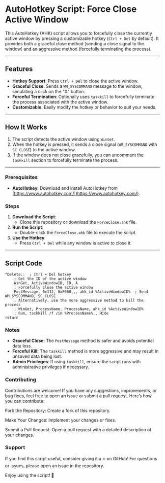 # AutoHotkey Script: Force Close Active Window

This AutoHotkey (AHK) script allows you to forcefully close the currently active window by pressing a customizable hotkey (`Ctrl + Del` by default). It provides both a graceful close method (sending a close signal to the window) and an aggressive method (forcefully terminating the process).

---

## Features

- **Hotkey Support**: Press `Ctrl + Del` to close the active window.
- **Graceful Close**: Sends a `WM_SYSCOMMAND` message to the window, simulating a click on the "X" button.
- **Forceful Termination**: Optionally uses `taskkill` to forcefully terminate the process associated with the active window.
- **Customizable**: Easily modify the hotkey or behavior to suit your needs.

---

## How It Works

1. The script detects the active window using `WinGet`.
2. When the hotkey is pressed, it sends a close signal (`WM_SYSCOMMAND` with `SC_CLOSE`) to the active window.
3. If the window does not close gracefully, you can uncomment the `taskkill` section to forcefully terminate the process.

---

### Prerequisites

- **AutoHotkey**: Download and install AutoHotkey from [https://www.autohotkey.com/](https://www.autohotkey.com/).

### Steps

1. **Download the Script**:
   - Clone this repository or download the `ForceClose.ahk` file.
2. **Run the Script**:
   - Double-click the `ForceClose.ahk` file to execute the script.
3. **Use the Hotkey**:
   - Press `Ctrl + Del` while any window is active to close it.

---

## Script Code

```ahk
^Delete::  ; Ctrl + Del hotkey
    ; Get the ID of the active window
    WinGet, ActiveWindowID, ID, A
    ; Forcefully close the active window
    PostMessage, 0x112, 0xF060,,, ahk_id %ActiveWindowID%  ; Send WM_SYSCOMMAND, SC_CLOSE
    ; Alternatively, use the more aggressive method to kill the process
    ; WinGet, ProcessName, ProcessName, ahk_id %ActiveWindowID%
    ; Run, taskkill /f /im %ProcessName%,, Hide
return
```
### Notes 

- **Graceful Close**: The ```PostMessage``` method is safer and avoids potential data loss.
- **Forceful Kill**: The ```taskkill``` method is more aggressive and may result in unsaved data being lost.
- **Admin Privileges**: If using ```taskkill```, ensure the script runs with administrative privileges if necessary.

### Contributing
Contributions are welcome! If you have any suggestions, improvements, or bug fixes, feel free to open an issue or submit a pull request. Here’s how you can contribute:

Fork the Repository: Create a fork of this repository.

Make Your Changes: Implement your changes or fixes.

Submit a Pull Request: Open a pull request with a detailed description of your changes.

### Support
If you find this script useful, consider giving it a ⭐️ on GitHub! For questions or issues, please open an issue in the repository.

Enjoy using the script! 🚀
